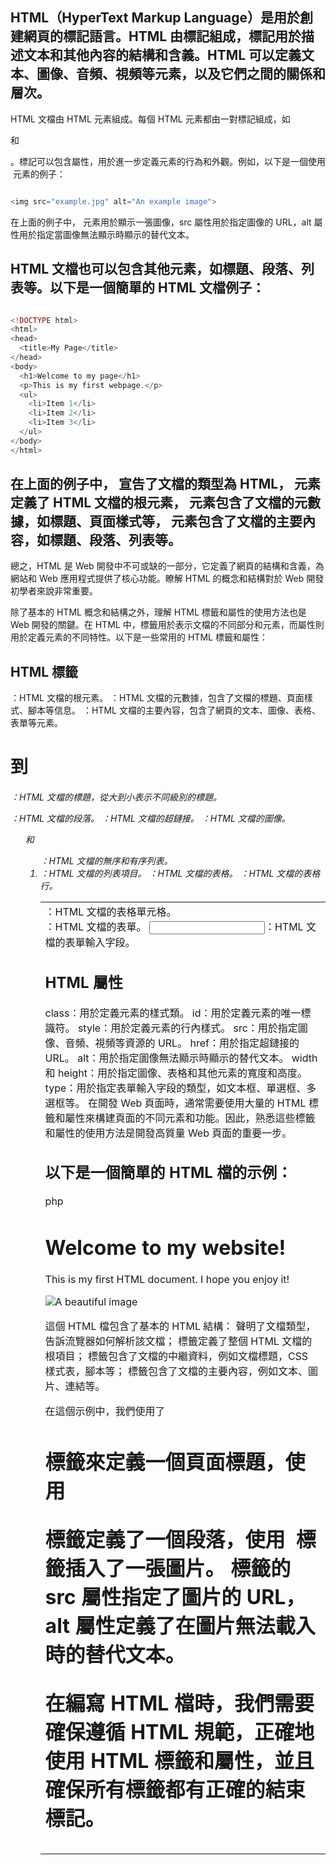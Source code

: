 ## HTML（HyperText Markup Language）是用於創建網頁的標記語言。HTML 由標記組成，標記用於描述文本和其他內容的結構和含義。HTML 可以定義文本、圖像、音頻、視頻等元素，以及它們之間的關係和層次。

HTML 文檔由 HTML 元素組成。每個 HTML 元素都由一對標記組成，如 <p> 和 </p>。標記可以包含屬性，用於進一步定義元素的行為和外觀。例如，以下是一個使用 <img> 元素的例子：

```php

<img src="example.jpg" alt="An example image">
```
在上面的例子中，<img> 元素用於顯示一張圖像，src 屬性用於指定圖像的 URL，alt 屬性用於指定當圖像無法顯示時顯示的替代文本。

## HTML 文檔也可以包含其他元素，如標題、段落、列表等。以下是一個簡單的 HTML 文檔例子：

```php

<!DOCTYPE html>
<html>
<head>
  <title>My Page</title>
</head>
<body>
  <h1>Welcome to my page</h1>
  <p>This is my first webpage.</p>
  <ul>
    <li>Item 1</li>
    <li>Item 2</li>
    <li>Item 3</li>
  </ul>
</body>
</html>
```
## 在上面的例子中，<!DOCTYPE html> 宣告了文檔的類型為 HTML，<html> 元素定義了 HTML 文檔的根元素，<head> 元素包含了文檔的元數據，如標題、頁面樣式等，<body> 元素包含了文檔的主要內容，如標題、段落、列表等。

總之，HTML 是 Web 開發中不可或缺的一部分，它定義了網頁的結構和含義，為網站和 Web 應用程式提供了核心功能。瞭解 HTML 的概念和結構對於 Web 開發初學者來說非常重要。

除了基本的 HTML 概念和結構之外，理解 HTML 標籤和屬性的使用方法也是 Web 開發的關鍵。在 HTML 中，標籤用於表示文檔的不同部分和元素，而屬性則用於定義元素的不同特性。以下是一些常用的 HTML 標籤和屬性：

## HTML 標籤
<html>：HTML 文檔的根元素。
<head>：HTML 文檔的元數據，包含了文檔的標題、頁面樣式、腳本等信息。
<body>：HTML 文檔的主要內容，包含了網頁的文本、圖像、表格、表單等元素。
<h1> 到 <h6>：HTML 文檔的標題，從大到小表示不同級別的標題。
<p>：HTML 文檔的段落。
<a>：HTML 文檔的超鏈接。
<img>：HTML 文檔的圖像。
<ul> 和 <ol>：HTML 文檔的無序和有序列表。
<li>：HTML 文檔的列表項目。
<table>：HTML 文檔的表格。
<tr>：HTML 文檔的表格行。
<td>：HTML 文檔的表格單元格。
<form>：HTML 文檔的表單。
<input>：HTML 文檔的表單輸入字段。

## HTML 屬性
class：用於定義元素的樣式類。
id：用於定義元素的唯一標識符。
style：用於定義元素的行內樣式。
src：用於指定圖像、音頻、視頻等資源的 URL。
href：用於指定超鏈接的 URL。
alt：用於指定圖像無法顯示時顯示的替代文本。
width 和 height：用於指定圖像、表格和其他元素的寬度和高度。
type：用於指定表單輸入字段的類型，如文本框、單選框、多選框等。
在開發 Web 頁面時，通常需要使用大量的 HTML 標籤和屬性來構建頁面的不同元素和功能。因此，熟悉這些標籤和屬性的使用方法是開發高質量 Web 頁面的重要一步。

## 以下是一個簡單的 HTML 檔的示例：
php

<!DOCTYPE html> 
<html>
<head> 
<title>
My First HTML Document
</title> 
</head> 
<body> 
<h1>Welcome to my website!
</h1> 
<p>
This is my first HTML document. I hope you enjoy it!
</p> 
<img src="https://example.com/image.jpg" alt="A beautiful image"> 
</body> 
</html> 

這個 HTML 檔包含了基本的 HTML 結構：<!DOCTYPE html> 聲明了文檔類型，告訴流覽器如何解析該文檔；<html> 標籤定義了整個 HTML 文檔的根項目；<head> 標籤包含了文檔的中繼資料，例如文檔標題，CSS 樣式表，腳本等；<body> 標籤包含了文檔的主要內容，例如文本、圖片、連結等。

在這個示例中，我們使用了 <h1> 標籤來定義一個頁面標題，使用 <p> 標籤定義了一個段落，使用 <img> 標籤插入了一張圖片。<img> 標籤的 src 屬性指定了圖片的 URL，alt 屬性定義了在圖片無法載入時的替代文本。

在編寫 HTML 檔時，我們需要確保遵循 HTML 規範，正確地使用 HTML 標籤和屬性，並且確保所有標籤都有正確的結束標記。
